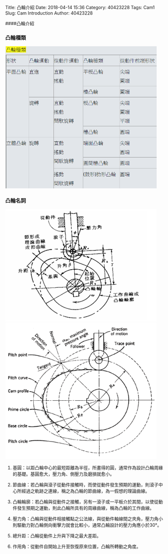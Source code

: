 Title: 凸輪介紹
Date: 2018-04-14 15:36
Category: 40423228
Tags: Cam1
Slug: Cam  Introduction
Author: 40423228

####凸輪介紹

<!-- PELICAN_END_SUMMARY -->

<h3>凸輪種類</h3>
<img src="./../data/Cam  Introduction/cam kinds.png" width="480" />

<h3>凸輪名詞</h3>
<img src="./../data/Cam  Introduction/cam names2.png" width="480" />
<img src="./../data/Cam  Introduction/cam names.png" width="480" />

1. 基圓：以距凸輪中心的最短距離為半徑，所畫得的圓，通常作為設計凸輪周緣的基礎。基圓愈大，壓力角、側壓力及磨損就愈小。

2. 節曲線：若凸輪與滾子從動件接觸時，而使從動件發生預期的運動，則滾子中心所經過之軌跡之連線，稱之為凸輪的節曲線，為一假想的理論曲線。

3. 凸輪輪廓：若凸輪與從動件之接觸，另有一滾子或一平板介於其間，以使從動件發生預期之運動，則此凸輪所具有的周緣曲線，稱為凸輪的工作曲線。

4. 壓力角：凸輪與從動件相接觸點之公法線，與從動件軸線間之夾角，壓力角小則驅動力對凸輪側向衝擊力就會比較小，通常凸輪設計的壓力角應小於30°。

5. 總升距：凸輪從動件上升與下降之最大差距。

6. 作用角：從動件自開始上升至恢復原來位置，凸輪所轉動之角度。
